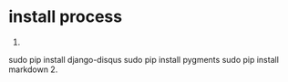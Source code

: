 # install process
1. 
sudo pip install django-disqus
sudo pip install pygments
sudo pip install markdown
2. 